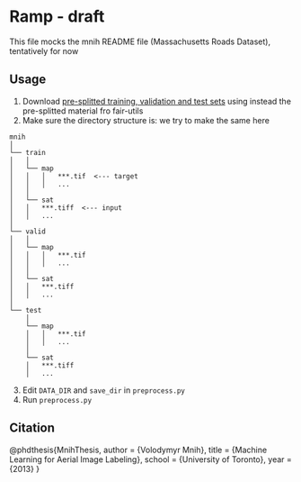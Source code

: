 # Ramp - draft
This file mocks the mnih README file (Massachusetts Roads Dataset), tentatively for now

## Usage
1. Download [pre-splitted training, validation and test sets](https://www.cs.toronto.edu/~vmnih/data/)
using instead the pre-splitted material fro fair-utils
2. Make sure the directory structure is:
we try to make the same here
```
mnih
│
└── train
│   │
│   └── map
│   │   │   ***.tif  <--- target
│   │   │   ...
│   │
│   └── sat
│	│   ***.tiff  <--- input
│	│   ...
│
└── valid
│   │
│   └── map
│   │   │   ***.tif
│   │   │   ...
│   │
│   └── sat
│	│   ***.tiff
│	│   ...
│
└── test
    │
    └── map
    │   │   ***.tif
    │   │   ...
    │
    └── sat
	│   ***.tiff
	│   ...
```
3. Edit `DATA_DIR` and `save_dir` in `preprocess.py`
4. Run `preprocess.py`

## Citation
@phdthesis{MnihThesis,
    author = {Volodymyr Mnih},
    title = {Machine Learning for Aerial Image Labeling},
    school = {University of Toronto},
    year = {2013}
}
